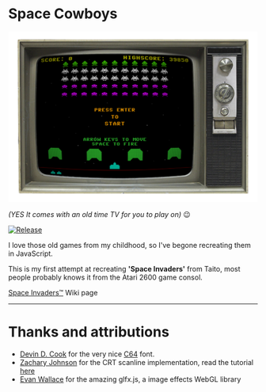 <!-- @format -->

# Space Cowboys

![Space Cowboys](assets/screen.PNG)

*(YES It comes with an old time TV for you to play on)*
😉

[![Release][release-badge]][release]

I love those old games from my childhood, so I've begone recreating them in JavaScript.

This is my first attempt at recreating **'Space Invaders'** from Taito, most people probably knows it from the Atari 2600 game consol.

[Space Invaders&trade;][SI-wiki-link] Wiki page

---

# Thanks and attributions

* [Devin D. Cook][devin-web-link] for the very nice [C64][devin-attr-link] font.
* [Zachary Johnson][zachary-web-link] for the CRT scanline implementation, read the tutorial [here][zachary-attr-link]
* [Evan Wallace][evan-gh-link] for the amazing glfx.js, a image effects WebGL library

[release-badge]: https://img.shields.io/github/v/release/christianwhejlesen/SpaceCowboys?label=Release
[release]: https://github.com/christianwhejlesen/SpaceCowboys/releases/latest

[devin-web-link]: http://www.DevinCook.com
[devin-attr-link]: https://blogfonts.com/commodore-64-2.font

[zachary-web-link]: https://www.zachstronaut.com/
[zachary-attr-link]: https://www.zachstronaut.com/posts/2012/08/17/webgl-fake-crt-html5.html

[evan-gh-link]: https://github.com/evanw/glfx.js
[SI-wiki-link]: https://en.wikipedia.org/wiki/Space_Invaders

